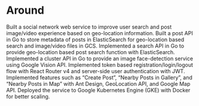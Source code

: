 # Around
Built a social network web service to improve user search and post image/video experience based on geo-location information. 
Built a post API in Go to store metadata of posts in ElasticSearch for geo-location based search and image/video files in GCS.
Implemented a search API in Go to provide geo-location based post search function with ElasticSearch.
Implemented a cluster API in Go to provide an image face-detection service using Google Vision API.
Implemented token based registration/login/logout flow with React Router v4 and server-side user authentication with JWT.
Implemented features such as “Create Post”, “Nearby Posts in Gallery”, and “Nearby Posts in Map” with Ant Design, GeoLocation API, and Google Map API.
Deployed the service to Google Kubernetes Engine (GKE) with Docker for better scaling.

